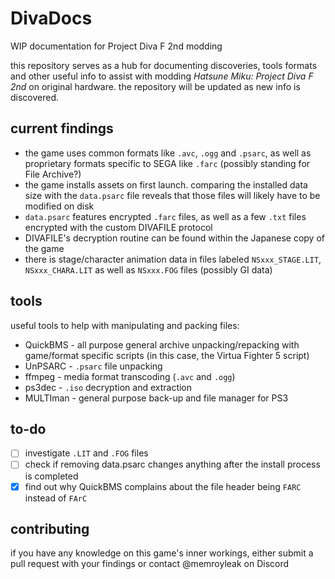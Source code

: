   # DivaDocs
  WIP documentation for Project Diva F 2nd modding

  this repository serves as a hub for documenting discoveries, tools formats and other useful info to assist with modding *Hatsune Miku: Project Diva F 2nd* on original hardware. the repository will be updated as new info is discovered.

  ## current findings
  - the game uses common formats like `.avc`, `.ogg` and `.psarc`, as well as proprietary formats specific to SEGA like `.farc` (possibly standing for File Archive?)
  - the game installs assets on first launch. comparing the installed data size with the `data.psarc` file reveals that those files will likely have to be modified on disk
  - `data.psarc` features encrypted `.farc` files, as well as a few `.txt` files encrypted with the custom DIVAFILE protocol
  - DIVAFILE's decryption routine can be found within the Japanese copy of the game
  - there is stage/character animation data in files labeled `NSxxx_STAGE.LIT`, `NSxxx_CHARA.LIT` as well as `NSxxx.FOG` files (possibly GI data)

  ## tools
  useful tools to help with manipulating and packing files:
  - QuickBMS - all purpose general archive unpacking/repacking with game/format specific scripts (in this case, the Virtua Fighter 5 script)
  - UnPSARC - `.psarc` file unpacking
  - ffmpeg - media format transcoding (`.avc` and `.ogg`)
  - ps3dec - `.iso` decryption and extraction
  - MULTIman - general purpose back-up and file manager for PS3

  ## to-do
  - [ ] investigate `.LIT` and `.FOG` files
  - [ ] check if removing data.psarc changes anything after the install process is completed
  - [x] find out why QuickBMS complains about the file header being `FARC` instead of `FArC`

  ## contributing
  if you have any knowledge on this game's inner workings, either submit a pull request with your findings or contact @memroyleak on Discord